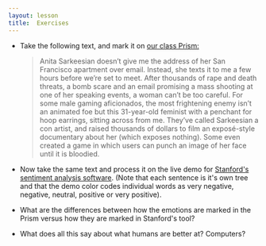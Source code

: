 ```yaml
---
layout: lesson
title:  Exercises
---
```

* Take the following text, and mark it on [our class Prism:](/book/http://prism.scholarslab.org/prisms/84f15902-686a-11e6-905c-005056b3784e/highlight?locale=en)

  > Anita Sarkeesian doesn’t give me the address of her San Francisco apartment over email. Instead, she texts it to me a few hours before we’re set to meet. After thousands of rape and death threats, a bomb scare and an email promising a mass shooting at one of her speaking events, a woman can’t be too careful. For some male gaming aficionados, the most frightening enemy isn’t an animated foe but this 31-year-old feminist with a penchant for hoop earrings, sitting across from me. They’ve called Sarkeesian a con artist, and raised thousands of dollars to film an exposé-style documentary about her \(which exposes nothing\). Some even created a game in which users can punch an image of her face until it is bloodied.


* Now take the same text and process it on the live demo for [Stanford's sentiment analysis software](/book/http://nlp.stanford.edu:8080/sentiment/rntnDemo.html). \(Note that each sentence is it's own tree and that the demo color codes individual words as very negative, negative, neutral, positive or very positive\).

* What are the differences between how the emotions are marked in the Prism versus how they are marked in Stanford's tool?

* What does all this say about what humans are better at? Computers?


